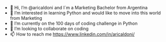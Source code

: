 - 👋 Hi, I’m @aricaldoni and I´m a Marketing Bachelor from Argentina
- 👀 I’m interested in learning Python and would like to move into this world from Marketing
- 🌱 I’m currently on the 100 days of coding challenge in Python
- 💞️ I’m looking to collaborate on coding
- 📫 How to reach me https://www.linkedin.com/in/aricaldoni/

<!---
aricaldoni/aricaldoni is a ✨ special ✨ repository because its `README.md` (this file) appears on your GitHub profile.
You can click the Preview link to take a look at your changes.
--->
